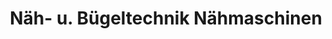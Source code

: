 ---
title: "Näh- u. Bügeltechnik Nähmaschinen"
url: /zwickau/naeh-u-buegeltechnik-naehmaschinen/
shop: Schneiderei
---